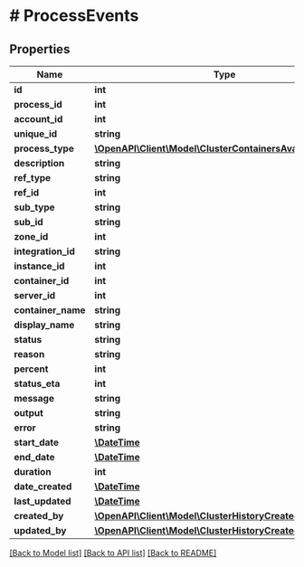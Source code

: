 # # ProcessEvents

## Properties

Name | Type | Description | Notes
------------ | ------------- | ------------- | -------------
**id** | **int** |  | [optional]
**process_id** | **int** |  | [optional]
**account_id** | **int** |  | [optional]
**unique_id** | **string** |  | [optional]
**process_type** | [**\OpenAPI\Client\Model\ClusterContainersAvailableActions**](ClusterContainersAvailableActions.md) |  | [optional]
**description** | **string** |  | [optional]
**ref_type** | **string** |  | [optional]
**ref_id** | **int** |  | [optional]
**sub_type** | **string** |  | [optional]
**sub_id** | **string** |  | [optional]
**zone_id** | **int** |  | [optional]
**integration_id** | **string** |  | [optional]
**instance_id** | **int** |  | [optional]
**container_id** | **int** |  | [optional]
**server_id** | **int** |  | [optional]
**container_name** | **string** |  | [optional]
**display_name** | **string** |  | [optional]
**status** | **string** |  | [optional]
**reason** | **string** |  | [optional]
**percent** | **int** |  | [optional]
**status_eta** | **int** |  | [optional]
**message** | **string** |  | [optional]
**output** | **string** |  | [optional]
**error** | **string** |  | [optional]
**start_date** | [**\DateTime**](\DateTime.md) |  | [optional]
**end_date** | [**\DateTime**](\DateTime.md) |  | [optional]
**duration** | **int** |  | [optional]
**date_created** | [**\DateTime**](\DateTime.md) |  | [optional]
**last_updated** | [**\DateTime**](\DateTime.md) |  | [optional]
**created_by** | [**\OpenAPI\Client\Model\ClusterHistoryCreatedBy**](ClusterHistoryCreatedBy.md) |  | [optional]
**updated_by** | [**\OpenAPI\Client\Model\ClusterHistoryCreatedBy**](ClusterHistoryCreatedBy.md) |  | [optional]

[[Back to Model list]](../../README.md#models) [[Back to API list]](../../README.md#endpoints) [[Back to README]](../../README.md)
